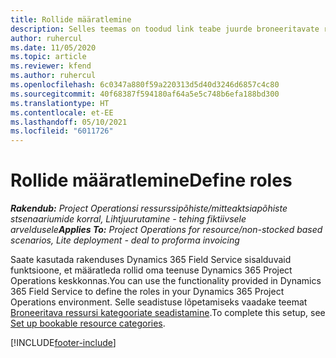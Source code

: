 ```yaml
---
title: Rollide määratlemine
description: Selles teemas on toodud link teabe juurde broneeritavate ressursikategooriate häälestamise kohta.
author: ruhercul
ms.date: 11/05/2020
ms.topic: article
ms.reviewer: kfend
ms.author: ruhercul
ms.openlocfilehash: 6c0347a880f59a220313d5d40d3246d6857c4c80
ms.sourcegitcommit: 40f68387f594180af64a5e5c748b6efa188bd300
ms.translationtype: HT
ms.contentlocale: et-EE
ms.lasthandoff: 05/10/2021
ms.locfileid: "6011726"
---
```

# <a name="define-roles"></a><span data-ttu-id="36a97-103">Rollide määratlemine</span><span class="sxs-lookup"><span data-stu-id="36a97-103">Define roles</span></span>

<span data-ttu-id="36a97-104">_**Rakendub:** Project Operationsi ressurssipõhiste/mitteaktsiapõhiste stsenaariumide korral,  Lihtjuurutamine - tehing fiktiivsele arveldusele_</span><span class="sxs-lookup"><span data-stu-id="36a97-104">_**Applies To:** Project Operations for resource/non-stocked based scenarios, Lite deployment - deal to proforma invoicing_</span></span>

<span data-ttu-id="36a97-105">Saate kasutada rakenduses Dynamics 365 Field Service sisalduvaid funktsioone, et määratleda rollid oma teenuse Dynamics 365 Project Operations keskkonnas.</span><span class="sxs-lookup"><span data-stu-id="36a97-105">You can use the functionality provided in Dynamics 365 Field Service to define the roles in your Dynamics 365 Project Operations environment.</span></span> <span data-ttu-id="36a97-106">Selle seadistuse lõpetamiseks vaadake teemat [Broneeritava ressursi kategooriate seadistamine](/dynamics365/field-service/set-up-bookable-resource-categories).</span><span class="sxs-lookup"><span data-stu-id="36a97-106">To complete this setup, see [Set up bookable resource categories](/dynamics365/field-service/set-up-bookable-resource-categories).</span></span>


[!INCLUDE[footer-include](../includes/footer-banner.md)]